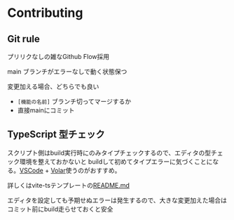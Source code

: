 # Contributing

## Git rule

プリリクなしの雑なGithub Flow採用

main ブランチがエラーなしで動く状態保つ

変更加える場合、どちらでも良い
- `[機能の名前]` ブランチ切ってマージするか
- 直接mainにコミット

## TypeScript 型チェック

スクリプト側はbuild実行時にのみタイプチェックするので、エディタの型チェック環境を整えておかないと buildして初めてタイプエラーに気づくことになる。[VSCode](https://code.visualstudio.com/) + [Volar](https://marketplace.visualstudio.com/items?itemName=johnsoncodehk.volar)使うのがおすすめ。

詳しくはvite-tsテンプレートの[README.md](https://github.com/vitejs/vite/tree/main/packages/create-vite/template-vue-ts)

エディタを設定しても予期せぬエラーは発生するので、大きな変更加えた場合はコミット前にbuild走らせておくと安全
